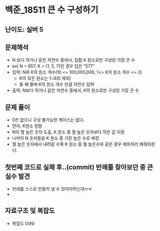 # 백준_18511 큰 수 구성하기

## 난이도: 실버 5

## 문제해석
- N 보다 작거나 같은 자연수 중에서, 집합 K 원소로만 구성된 가장 큰 수
- ex) N = 657, K = {1, 5, 7}인 경우 답은 "577"
- 입력: N와 K의 원소 개수(10 <= 100,000,000, 1<= K의 원소 개수 <= 3)
  - K의 모든 원소는 1~9(0 제외)
  - 둘 째 줄에 K의 원소 개수 만큼 자연수 입력
- 출력: N보다 작거나 같은 자연수 중에서, K의 원소로만 구성된 가장 큰 수

## 문제 풀이
- 0은 없으니 구성 불가능한 케이스는 없다.
- 먼저, K원소 정렬
- N의 젤 높은 숫자 도출, K 원소 중 젤 높은 숫자보다 작은 값 지정
- 나머지 N 숫자들을 K 원소 중 가장 높은 수로 배정
- 젤 높은 숫자에서 내려갈 수록 K 원소 중 젤 높은수와 같은 경우 예외처리 해줘야한다.

## 첫번째 코드로 실패 후..(commit) 반례를 찾아보던 중 큰 실수 발견
- 반례를 스스로 만들어 낼 수 있어야하는데ㅠㅠ
- 
## 자료구조 및 복잡도
- 복잡도 O(N)
